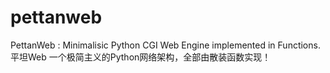pettanweb
=========

PettanWeb : Minimalisic Python CGI Web Engine implemented in Functions. 平坦Web 一个极简主义的Python网络架构，全部由散装函数实现！
